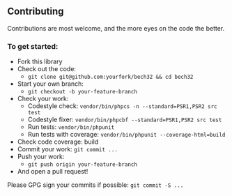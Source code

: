 
## Contributing

 Contributions are most welcome, and the more eyes on the code the better.

### To get started:
  * Fork this library
  * Check out the code:
    - `git clone git@github.com:yourfork/bech32 && cd bech32`
  * Start your own branch:
    - `git checkout -b your-feature-branch`
  * Check your work:
    - Codestyle check: `vendor/bin/phpcs -n --standard=PSR1,PSR2 src test`
    - Codestyle fixer: `vendor/bin/phpcbf --standard=PSR1,PSR2 src test`
    - Run tests: `vendor/bin/phpunit`
    - Run tests with coverage: `vendor/bin/phpunit --coverage-html=build`
  * Check code coverage: build
  * Commit your work: `git commit ... `
  * Push your work:
    - `git push origin your-feature-branch`
  * And open a pull request!

 Please GPG sign your commits if possible: `git commit -S ...`

